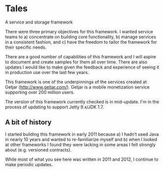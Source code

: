 Tales
=====

A service and storage framework

There were three primary objectives for this framework. I wanted service teams to a) concentrate on building core functionality, b) manage services in a consistent fashion, and c) have the freedom to tailor the framework for their specific needs.

There are a good number of capabilities of this framework and I will aspire to document and create samples for them all over time. There are also updates I would like to make given the feedback and experience of seeing it in production use over the last few years. 

This framework is one of the underpinnings of the services created at Getjar (http://www.getjar.com/). Getjar is a mobile monetization service supporting over 200 million users.

The version of this framework currently checked is in mid-update. I'm in the process of updating to support Jetty 9.x/JDK 1.7. 


A bit of history
----------------

I started building this framework in early 2011 because a) I hadn’t used Java in nearly 10 years and wanted to re-familiarize myself and b) when I looked at other frameworks I found they were lacking in some areas I felt strongly about (e.g. versioned contracts). 

While most of what you see here was written in 2011 and 2012, I continue to make periodic updates.

